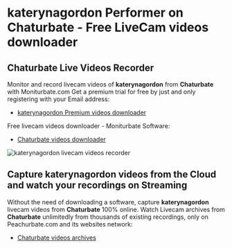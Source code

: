 # katerynagordon Performer on Chaturbate - Free LiveCam videos downloader

## Chaturbate Live Videos Recorder

Monitor and record livecam videos of **katerynagordon** from **Chaturbate** with Moniturbate.com
Get a premium trial for free by just and only registering with your Email address:
* [katerynagordon Premium videos downloader](https://moniturbate.com/request-demo-licence-key.html)

Free livecam videos downloader - Moniturbate Software:
* [Chaturbate videos downloader](https://moniturbate.com/moniturbate-download-software.html)

![katerynagordon livecam videos recorder](https://peachurnet.com/templates/moniturbate-software.png)


## Capture katerynagordon videos from the Cloud and watch your recordings on Streaming

Without the need of downloading a software, capture **katerynagordon** livecam videos from **Chaturbate** 100% online.
Watch Livecam archives from **Chaturbate** unlimitedly from thousands of existing recordings, only on Peachurbate.com and its websites network:
* [Chaturbate videos archives](https://peachurnet.com/)